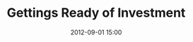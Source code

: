 ---
view: none
title: Gettings Ready of Investment
date: 2012-09-01 15:00
image: images/reference/cert_investment_logo.jpg
url: reference/cert_investment.jpg
type: certificate
---